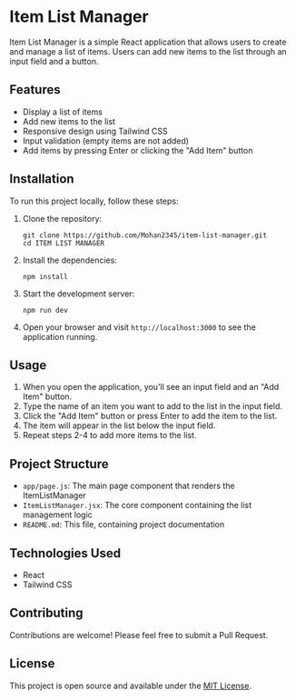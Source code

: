 # Item List Manager

Item List Manager is a simple React application that allows users to create and manage a list of items. Users can add new items to the list through an input field and a button.

## Features

- Display a list of items
- Add new items to the list
- Responsive design using Tailwind CSS
- Input validation (empty items are not added)
- Add items by pressing Enter or clicking the "Add Item" button

## Installation

To run this project locally, follow these steps:

1. Clone the repository:
   ```
   git clone https://github.com/Mohan2345/item-list-manager.git
   cd ITEM LIST MANAGER
   ```

2. Install the dependencies:
   ```
   npm install
   ```

3. Start the development server:
   ```
   npm run dev
   ```

4. Open your browser and visit `http://localhost:3000` to see the application running.

## Usage

1. When you open the application, you'll see an input field and an "Add Item" button.
2. Type the name of an item you want to add to the list in the input field.
3. Click the "Add Item" button or press Enter to add the item to the list.
4. The item will appear in the list below the input field.
5. Repeat steps 2-4 to add more items to the list.

## Project Structure

- `app/page.js`: The main page component that renders the ItemListManager
- `ItemListManager.jsx`: The core component containing the list management logic
- `README.md`: This file, containing project documentation

## Technologies Used

- React
- Tailwind CSS

## Contributing

Contributions are welcome! Please feel free to submit a Pull Request.

## License

This project is open source and available under the [MIT License](LICENSE).
